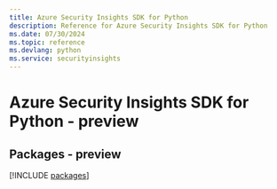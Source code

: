 ```yaml
---
title: Azure Security Insights SDK for Python
description: Reference for Azure Security Insights SDK for Python
ms.date: 07/30/2024
ms.topic: reference
ms.devlang: python
ms.service: securityinsights
---
```

# Azure Security Insights SDK for Python - preview
## Packages - preview
[!INCLUDE [packages](security-insights-index.md)]